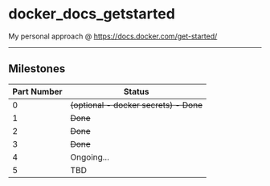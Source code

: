 # docker_docs_getstarted

My personal approach @ <https://docs.docker.com/get-started/>

---

## Milestones

| Part Number | Status |
| - | - |
| 0 | ~~(optional - docker secrets) - Done~~ |
| 1 | ~~Done~~ |
| 2 | ~~Done~~ |
| 3 | ~~Done~~ |
| 4 | Ongoing... |
| 5 | TBD |
